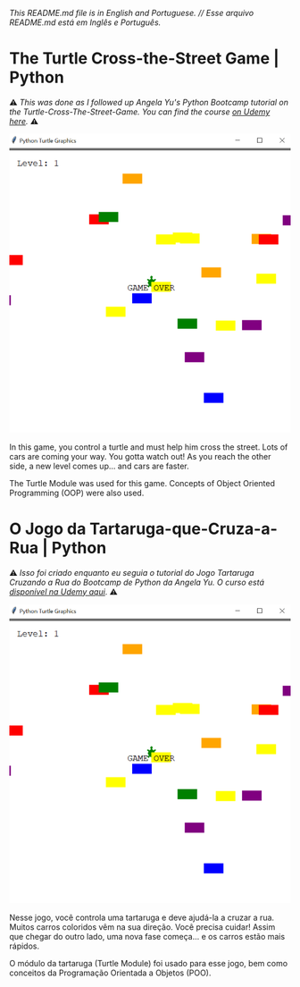 _This README.md file is in English and Portuguese. // Esse arquivo README.md está em Inglês e Português._

# The Turtle Cross-the-Street Game | Python

⚠️ _This was done as I followed up Angela Yu's Python Bootcamp tutorial on the Turtle-Cross-The-Street-Game. You can find the course [on Udemy here](https://www.udemy.com/course/100-days-of-code/)._ ⚠️

![desktop version of the turtle_street_game](BC_turtle_street.png)

In this game, you control a turtle and must help him cross the street. Lots of cars are coming your way. You gotta watch out! As you reach the other side, a new level comes up... and cars are faster.

The Turtle Module was used for this game. Concepts of Object Oriented Programming (OOP) were also used.

# O Jogo da Tartaruga-que-Cruza-a-Rua | Python

 ⚠️ _Isso foi criado enquanto eu seguia o tutorial do Jogo Tartaruga Cruzando a Rua do Bootcamp de Python da Angela Yu. O curso está [disponível na Udemy aqui](https://www.udemy.com/course/100-days-of-code/)_. ⚠️

![desktop version of the turtle_street_game](BC_turtle_street.png)

Nesse jogo, você controla uma tartaruga e deve ajudá-la a cruzar a rua. Muitos carros coloridos vêm na sua direção. Você precisa cuidar! Assim que chegar do outro lado, uma nova fase começa... e os carros estão mais rápidos.

O módulo da tartaruga (Turtle Module) foi usado para esse jogo, bem como conceitos da Programação Orientada a Objetos (POO).
